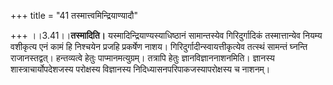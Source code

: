 +++
title = "41 तस्मात्त्वमिन्द्रियाण्यादौ"

+++
।।3.41।।**तस्मादिति।** यस्मादिन्द्रियाण्यस्याधिष्ठानं सामान्तस्येव
गिरिदुर्गादिकं तस्मात्तान्येव नियम्य वशीकृत्य एनं कामं हि निश्चयेन
प्रजहि प्रकर्षेण नाशय। गिरिदुर्गादीन्स्वायत्तीकृत्येव तत्स्थं सामन्तं
घ्नन्ति राजानस्तद्वत्। हन्तव्यत्वे हेतुः पाप्मानमत्युग्रम्। तत्रापि
हेतुः ज्ञानविज्ञाननाशनमिति। ज्ञानस्य शास्त्राचार्योपदेशजस्य परोक्षस्य
विज्ञानस्य निदिध्यासनपरिपाकजस्यापरोक्षस्य च नाशनम्।
